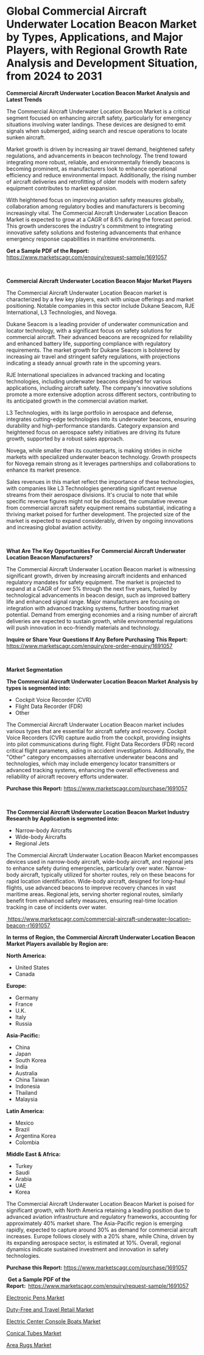 <p><h1>Global Commercial Aircraft Underwater Location Beacon Market by Types, Applications, and Major Players, with Regional Growth Rate Analysis and Development Situation, from 2024 to 2031</h1></p><p><strong>Commercial Aircraft Underwater Location Beacon Market Analysis and Latest Trends</strong></p>
<p><p>The Commercial Aircraft Underwater Location Beacon Market is a critical segment focused on enhancing aircraft safety, particularly for emergency situations involving water landings. These devices are designed to emit signals when submerged, aiding search and rescue operations to locate sunken aircraft.</p><p>Market growth is driven by increasing air travel demand, heightened safety regulations, and advancements in beacon technology. The trend toward integrating more robust, reliable, and environmentally friendly beacons is becoming prominent, as manufacturers look to enhance operational efficiency and reduce environmental impact. Additionally, the rising number of aircraft deliveries and retrofitting of older models with modern safety equipment contributes to market expansion.</p><p>With heightened focus on improving aviation safety measures globally, collaboration among regulatory bodies and manufacturers is becoming increasingly vital. The Commercial Aircraft Underwater Location Beacon Market is expected to grow at a CAGR of 8.6% during the forecast period. This growth underscores the industry's commitment to integrating innovative safety solutions and fostering advancements that enhance emergency response capabilities in maritime environments.</p></p>
<p><strong>Get a Sample PDF of the Report:&nbsp;</strong> <a href="https://www.marketscagr.com/enquiry/request-sample/1691057?utm_campaign=1576&utm_medium=2&utm_source=Github&utm_content=ia&utm_term=17102024&utm_id=commercial-aircraft-underwater-location-beacon">https://www.marketscagr.com/enquiry/request-sample/1691057</a></p>
<p>&nbsp;</p>
<p><strong>Commercial Aircraft Underwater Location Beacon Major Market Players</strong></p>
<p><p>The Commercial Aircraft Underwater Location Beacon market is characterized by a few key players, each with unique offerings and market positioning. Notable companies in this sector include Dukane Seacom, RJE International, L3 Technologies, and Novega.</p><p>Dukane Seacom is a leading provider of underwater communication and locator technology, with a significant focus on safety solutions for commercial aircraft. Their advanced beacons are recognized for reliability and enhanced battery life, supporting compliance with regulatory requirements. The market growth for Dukane Seacom is bolstered by increasing air travel and stringent safety regulations, with projections indicating a steady annual growth rate in the upcoming years.</p><p>RJE International specializes in advanced tracking and locating technologies, including underwater beacons designed for various applications, including aircraft safety. The company's innovative solutions promote a more extensive adoption across different sectors, contributing to its anticipated growth in the commercial aviation market.</p><p>L3 Technologies, with its large portfolio in aerospace and defense, integrates cutting-edge technologies into its underwater beacons, ensuring durability and high-performance standards. Category expansion and heightened focus on aerospace safety initiatives are driving its future growth, supported by a robust sales approach.</p><p>Novega, while smaller than its counterparts, is making strides in niche markets with specialized underwater beacon technology. Growth prospects for Novega remain strong as it leverages partnerships and collaborations to enhance its market presence.</p><p>Sales revenues in this market reflect the importance of these technologies, with companies like L3 Technologies generating significant revenue streams from their aerospace divisions. It's crucial to note that while specific revenue figures might not be disclosed, the cumulative revenue from commercial aircraft safety equipment remains substantial, indicating a thriving market poised for further development. The projected size of the market is expected to expand considerably, driven by ongoing innovations and increasing global aviation activity.</p></p>
<p>&nbsp;</p>
<p><strong>What Are The Key Opportunities For Commercial Aircraft Underwater Location Beacon Manufacturers?</strong></p>
<p><p>The Commercial Aircraft Underwater Location Beacon market is witnessing significant growth, driven by increasing aircraft incidents and enhanced regulatory mandates for safety equipment. The market is projected to expand at a CAGR of over 5% through the next five years, fueled by technological advancements in beacon design, such as improved battery life and enhanced signal range. Major manufacturers are focusing on integration with advanced tracking systems, further boosting market potential. Demand from emerging economies and a rising number of aircraft deliveries are expected to sustain growth, while environmental regulations will push innovation in eco-friendly materials and technology.</p></p>
<p><strong>Inquire or Share Your Questions If Any Before Purchasing This Report:</strong> <a href="https://www.marketscagr.com/enquiry/pre-order-enquiry/1691057?utm_campaign=1576&utm_medium=2&utm_source=Github&utm_content=ia&utm_term=17102024&utm_id=commercial-aircraft-underwater-location-beacon">https://www.marketscagr.com/enquiry/pre-order-enquiry/1691057</a></p>
<p>&nbsp;</p>
<p><strong>Market Segmentation</strong></p>
<p><strong>The Commercial Aircraft Underwater Location Beacon Market Analysis by types is segmented into:</strong></p>
<p><ul><li>Cockpit Voice Recorder (CVR)</li><li>Flight Data Recorder (FDR)</li><li>Other</li></ul></p>
<p><p>The Commercial Aircraft Underwater Location Beacon market includes various types that are essential for aircraft safety and recovery. Cockpit Voice Recorders (CVR) capture audio from the cockpit, providing insights into pilot communications during flight. Flight Data Recorders (FDR) record critical flight parameters, aiding in accident investigations. Additionally, the "Other" category encompasses alternative underwater beacons and technologies, which may include emergency locator transmitters or advanced tracking systems, enhancing the overall effectiveness and reliability of aircraft recovery efforts underwater.</p></p>
<p><strong>Purchase this Report:&nbsp;</strong><a href="https://www.marketscagr.com/purchase/1691057?utm_campaign=1576&utm_medium=2&utm_source=Github&utm_content=ia&utm_term=17102024&utm_id=commercial-aircraft-underwater-location-beacon">https://www.marketscagr.com/purchase/1691057</a></p>
<p>&nbsp;</p>
<p><strong>The Commercial Aircraft Underwater Location Beacon Market Industry Research by Application is segmented into:</strong></p>
<p><ul><li>Narrow-body Aircrafts</li><li>Wide-body Aircrafts</li><li>Regional Jets</li></ul></p>
<p><p>The Commercial Aircraft Underwater Location Beacon Market encompasses devices used in narrow-body aircraft, wide-body aircraft, and regional jets to enhance safety during emergencies, particularly over water. Narrow-body aircraft, typically utilized for shorter routes, rely on these beacons for rapid location identification. Wide-body aircraft, designed for long-haul flights, use advanced beacons to improve recovery chances in vast maritime areas. Regional jets, serving shorter regional routes, similarly benefit from enhanced safety measures, ensuring real-time location tracking in case of incidents over water.</p></p>
<p><a href="https://www.marketscagr.com/commercial-aircraft-underwater-location-beacon-r1691057?utm_campaign=1576&utm_medium=2&utm_source=Github&utm_content=ia&utm_term=17102024&utm_id=commercial-aircraft-underwater-location-beacon">&nbsp;https://www.marketscagr.com/commercial-aircraft-underwater-location-beacon-r1691057</a></p>
<p><strong>In terms of Region, the Commercial Aircraft Underwater Location Beacon Market Players available by Region are:</strong></p>
<p>
    <p> <strong> North America: </strong>
        <ul>
            <li>United States</li>
            <li>Canada</li>
        </ul>
        </p> 
    <p> <strong> Europe: </strong>
        <ul>
            <li>Germany</li>
            <li>France</li>
            <li>U.K.</li>
            <li>Italy</li>
            <li>Russia</li>
        </ul>
        </p> 
    <p> <strong> Asia-Pacific: </strong>
        <ul>
            <li>China</li>
            <li>Japan</li>
            <li>South Korea</li>
            <li>India</li>
            <li>Australia</li>
            <li>China Taiwan</li>
            <li>Indonesia</li>
            <li>Thailand</li>
            <li>Malaysia</li>
        </ul>
        </p> 
    <p> <strong> Latin America: </strong>
        <ul>
            <li>Mexico</li>
            <li>Brazil</li>
            <li>Argentina Korea</li>
            <li>Colombia</li>
        </ul>
        </p> 
    <p> <strong> Middle East & Africa: </strong>
        <ul>
            <li>Turkey</li>
            <li>Saudi</li>
            <li>Arabia</li>
            <li>UAE</li>
            <li>Korea</li>
        </ul>
    </p>
    </p>
<p><p>The Commercial Aircraft Underwater Location Beacon Market is poised for significant growth, with North America retaining a leading position due to advanced aviation infrastructure and regulatory frameworks, accounting for approximately 40% market share. The Asia-Pacific region is emerging rapidly, expected to capture around 30% as demand for commercial aircraft increases. Europe follows closely with a 20% share, while China, driven by its expanding aerospace sector, is estimated at 10%. Overall, regional dynamics indicate sustained investment and innovation in safety technologies.</p></p>
<p><strong>Purchase this Report: </strong><a href="https://www.marketscagr.com/purchase/1691057?utm_campaign=1576&utm_medium=2&utm_source=Github&utm_content=ia&utm_term=17102024&utm_id=commercial-aircraft-underwater-location-beacon">https://www.marketscagr.com/purchase/1691057</a></p>
<p>&nbsp;<strong>Get a Sample PDF of the Report:&nbsp;&nbsp;</strong><a href="https://www.marketscagr.com/enquiry/request-sample/1691057?utm_campaign=1576&utm_medium=2&utm_source=Github&utm_content=ia&utm_term=17102024&utm_id=commercial-aircraft-underwater-location-beacon">https://www.marketscagr.com/enquiry/request-sample/1691057</a></p>
<p><strong></strong></p>
<p><p><a href="https://www.linkedin.com/pulse/navigating-global-electronic-pens-market-landscape-trends-forecasts-ongye?utm_campaign=1576&utm_medium=2&utm_source=Github&utm_content=ia&utm_term=17102024&utm_id=commercial-aircraft-underwater-location-beacon">Electronic Pens Market</a></p><p><a href="https://github.com/jilliesetpw0/Market-Research-Report-List-1/blob/main/duty-free-and-travel-retail-market.md?utm_campaign=1576&utm_medium=2&utm_source=Github&utm_content=ia&utm_term=17102024&utm_id=commercial-aircraft-underwater-location-beacon">Duty-Free and Travel Retail Market</a></p><p><a href="https://github.com/doracurlis0cc/Market-Research-Report-List-1/blob/main/electric-center-console-boats-market.md?utm_campaign=1576&utm_medium=2&utm_source=Github&utm_content=ia&utm_term=17102024&utm_id=commercial-aircraft-underwater-location-beacon">Electric Center Console Boats Market</a></p><p><a href="https://www.linkedin.com/pulse/conical-tubes-market-industry-trends-forecast-period-from-2024-vjibe?utm_campaign=1576&utm_medium=2&utm_source=Github&utm_content=ia&utm_term=17102024&utm_id=commercial-aircraft-underwater-location-beacon">Conical Tubes Market</a></p><p><a href="https://www.linkedin.com/pulse/exploring-area-rugs-market-strategic-insights-growth-opportunities-fhq1c?utm_campaign=1576&utm_medium=2&utm_source=Github&utm_content=ia&utm_term=17102024&utm_id=commercial-aircraft-underwater-location-beacon">Area Rugs Market</a></p></p>